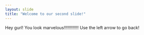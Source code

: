 ```yaml
---
layout: slide
title: "Welcome to our second slide!"
---
```

Hey gurl! You look marvelous!!!!!!!!!!!!
Use the left arrow to go back!